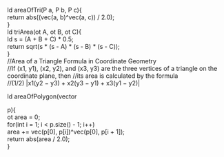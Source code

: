 ld areaOfTri(P a, P b, P c){  
    return abs((vec(a, b)^vec(a, c)) / 2.0);  
}  
ld triArea(ot A, ot B, ot C){  
    ld s = (A + B + C) * 0.5;  
    return sqrt(s * (s - A) * (s - B) * (s - C));  
}  
//Area of a Triangle Formula in Coordinate Geometry  
//If (x1, y1), (x2, y2), and (x3, y3) are the three vertices of a triangle on the coordinate plane, then //its area is calculated by the formula  
//(1/2) |x1(y2 − y3) + x2(y3 − y1) + x3(y1 − y2)|  
  
ld areaOfPolygon(vector<P> p){  
    ot area = 0;  
    for(int i = 1; i < p.size() - 1; i++)  
       area += vec(p[0], p[i])^vec(p[0], p[i + 1]);  
    return abs(area / 2.0);  
}